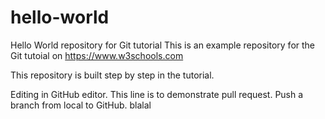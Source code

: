 # hello-world
Hello World repository for Git tutorial
This is an example repository for the Git tutoial on https://www.w3schools.com

This repository is built step by step in the tutorial.

Editing in GitHub editor.
This line is to demonstrate pull request. 
Push a branch from local to GitHub.
blalal